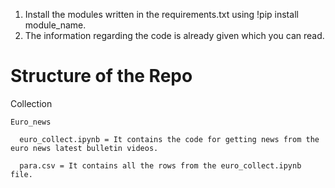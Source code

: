1. Install the modules written in the requirements.txt using !pip install module\_name.
1. The information regarding the code is already given which  you can read.

# Structure of the Repo

Collection

    Euro_news

      euro_collect.ipynb = It contains the code for getting news from the euro news latest bulletin videos.

      para.csv = It contains all the rows from the euro_collect.ipynb file.
